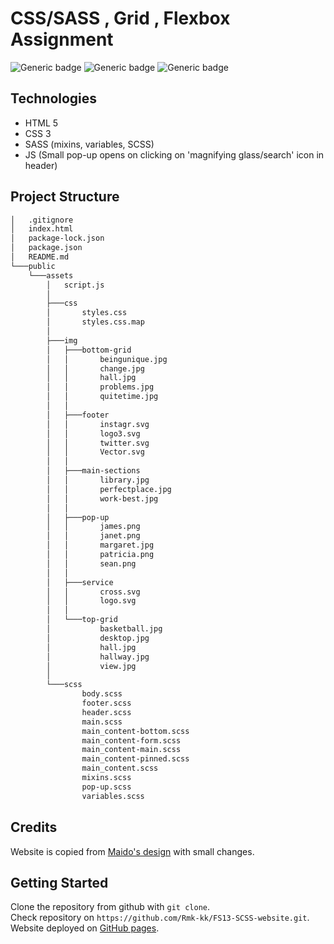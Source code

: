 # CSS/SASS , Grid , Flexbox Assignment

![Generic badge](https://img.shields.io/badge/CSS-v.3-green.svg)
![Generic badge](https://img.shields.io/badge/HTML-v.5-blue.svg)
![Generic badge](https://img.shields.io/badge/SASS-v.1.56-pink.svg)

## Technologies

* HTML 5
* CSS 3
* SASS (mixins, variables, SCSS)
* JS (Small pop-up opens on clicking on 'magnifying glass/search' icon in header)

## Project Structure

``` bash 
│   .gitignore
│   index.html
│   package-lock.json
│   package.json
│   README.md
└───public
    └───assets
        │   script.js
        │
        ├───css
        │       styles.css
        │       styles.css.map
        │
        ├───img
        │   ├───bottom-grid
        │   │       beingunique.jpg
        │   │       change.jpg
        │   │       hall.jpg
        │   │       problems.jpg
        │   │       quitetime.jpg
        │   │
        │   ├───footer
        │   │       instagr.svg
        │   │       logo3.svg
        │   │       twitter.svg
        │   │       Vector.svg
        │   │
        │   ├───main-sections
        │   │       library.jpg
        │   │       perfectplace.jpg
        │   │       work-best.jpg
        │   │
        │   ├───pop-up
        │   │       james.png
        │   │       janet.png
        │   │       margaret.jpg
        │   │       patricia.png
        │   │       sean.png
        │   │
        │   ├───service
        │   │       cross.svg
        │   │       logo.svg
        │   │
        │   └───top-grid
        │           basketball.jpg
        │           desktop.jpg
        │           hall.jpg
        │           hallway.jpg
        │           view.jpg
        │
        └───scss
                body.scss
                footer.scss
                header.scss
                main.scss
                main_content-bottom.scss
                main_content-form.scss
                main_content-main.scss
                main_content-pinned.scss
                main_content.scss
                mixins.scss
                pop-up.scss
                variables.scss

```

## Credits

Website is copied from [Maido's design](https://maido-dark.fueko.net/) with small changes.

## Getting Started

Clone the repository from github with `git clone`. <br>
Check repository on `https://github.com/Rmk-kk/FS13-SCSS-website.git`. <br>
Website deployed on [GitHub pages](https://rmk-kk.github.io/FS13-SCSS-website/).
